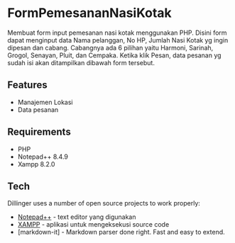 # FormPemesananNasiKotak
Membuat form input pemesanan nasi kotak menggunakan PHP. Disini form dapat menginput data Nama pelanggan, No HP, Jumlah Nasi Kotak yg ingin dipesan dan cabang. Cabangnya ada 6 pilihan yaitu Harmoni, Sarinah, Grogol, Senayan, Pluit, dan Cempaka.
Ketika klik Pesan, data pesanan yg sudah isi akan ditampilkan dibawah form tersebut.
## Features
- Manajemen Lokasi
- Data pesanan

## Requirements
- PHP
- Notepad++ 8.4.9
- Xampp 8.2.0

## Tech
Dillinger uses a number of open source projects to work properly:
- [Notepad++](https://notepad-plus-plus.org/downloads/) - text editor yang digunakan
- [XAMPP](https://sourceforge.net/projects/xampp/) - aplikasi untuk mengeksekusi source code
- [markdown-it] - Markdown parser done right. Fast and easy to extend.
